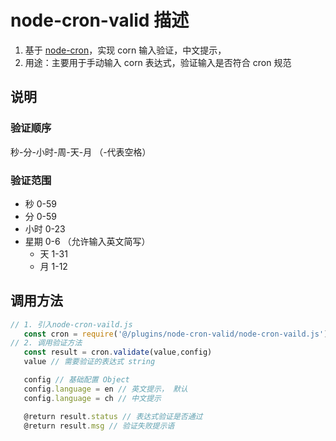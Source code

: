 # node-cron-valid 描述
   1. 基于 [node-cron](https://github.com/kelektiv/node-cron)，实现 corn 输入验证，中文提示，
   2. 用途：主要用于手动输入 corn 表达式，验证输入是否符合 cron 规范
## 说明
   ### 验证顺序 
   秒-分-小时-周-天-月      （-代表空格）
   ### 验证范围
   - 秒  0-59
   - 分  0-59
 - 小时  0-23
 - 星期  0-6 （允许输入英文简写）
   - 天  1-31
   - 月  1-12
## 调用方法
```javascript
// 1. 引入node-cron-vaild.js
   const cron = require('@/plugins/node-cron-valid/node-cron-vaild.js')
// 2. 调用验证方法
   const result = cron.validate(value,config)
   value // 需要验证的表达式 string

   config // 基础配置 Object
   config.language = en // 英文提示， 默认
   config.language = ch // 中文提示

   @return result.status // 表达式验证是否通过
   @return result.msg // 验证失败提示语
```
